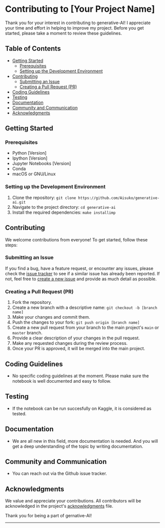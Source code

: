 # Contributing to [Your Project Name]

Thank you for your interest in contributing to generative-AI! I appreciate your time and effort in helping to improve my project. Before you get started, please take a moment to review these guidelines.

## Table of Contents

- [Getting Started](#getting-started)
  - [Prerequisites](#prerequisites)
  - [Setting up the Development Environment](#setting-up-the-development-environment)
- [Contributing](#contributing)
  - [Submitting an Issue](#submitting-an-issue)
  - [Creating a Pull Request (PR)](#creating-a-pull-request-pr)
- [Coding Guidelines](#coding-guidelines)
- [Testing](#testing)
- [Documentation](#documentation)
- [Community and Communication](#community-and-communication)
- [Acknowledgments](#acknowledgments)



## Getting Started

### Prerequisites

- Python [Version]
- Ipython [Version]
- Jupyter Notebooks [Version]
- Conda
- macOS or GNU/Linux

### Setting up the Development Environment

1. Clone the repository: `git clone https://github.com/Aisuko/generative-ai.git`
2. Navigate to the project directory: `cd generative-ai`
3. Install the required dependencies: `make installimp`

## Contributing

We welcome contributions from everyone! To get started, follow these steps:

### Submitting an Issue

If you find a bug, have a feature request, or encounter any issues, please check the [issue tracker](https://github.com/Aisuko/generative-ai/issues) to see if a similar issue has already been reported. If not, feel free to [create a new issue](https://github.com/Aisuko/generative-ai/issues/new) and provide as much detail as possible.

### Creating a Pull Request (PR)

1. Fork the repository.
2. Create a new branch with a descriptive name: `git checkout -b [branch name]`
3. Make your changes and commit them.
4. Push the changes to your fork: `git push origin [branch name]`
5. Create a new pull request from your branch to the main project's `main` or `master` branch.
6. Provide a clear description of your changes in the pull request.
7. Make any requested changes during the review process.
8. Once your PR is approved, it will be merged into the main project.

## Coding Guidelines

- No specific coding guidelines at the moment. Please make sure the notebook is well documented and easy to follow.

## Testing

- If the notebook can be run succesfully on Kaggle, it is considered as tested.

## Documentation

- We are all new in this field, more documentation is needed. And you will get a deep understanding of the topic by writing documentation.

## Community and Communication

- You can reach out via the Github issue tracker.

## Acknowledgments

We value and appreciate your contributions. All contributors will be acknowledged in the project's [acknowledgments](ACKNOWLEDGMENTS.md) file.

Thank you for being a part of gernative-AI!

---
